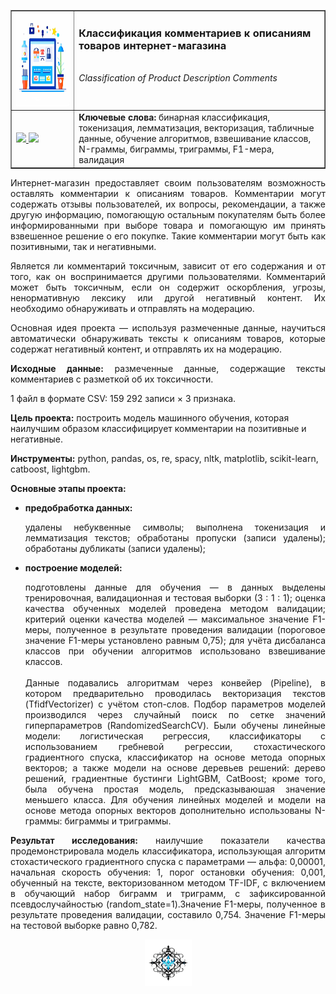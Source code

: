 ﻿<table border="1" width="100%" cellpadding="40"><tbody>
  <tr>
    <td width="20%" align="center">
      <img src="https://github.com/georgiy-vasilevskiy/edu_projects_yandex_practicum/blob/main/pic/Classification_of_Product_Description_Comments.png" height="150" width="150">
    </td>
    <td valign="top">
      <h3>Классификация комментариев к описаниям товаров интернет-магазина</h3>
      <br><i>Classification of Product Description Comments</i>
    </td>
  </tr>
  <tr>
    <td>
      <a title="Использовать для просмотра Jupyter nbviewer" href="https://nbviewer.org/github/georgiy-vasilevskiy/edu_projects_yandex_practicum/blob/main/Classification_of_Product_Description_Comments/Classification_of_Product_Description_Comments.ipynb">
        <img src="https://img.shields.io/badge/Смотреть-ipynb-F37626">
      </a>
      <a title="Использовать для просмотра GitHub & BitBucket HTML Preview" href="https://htmlpreview.github.io/?https://github.com/georgiy-vasilevskiy/edu_projects_yandex_practicum/blob/main/Classification_of_Product_Description_Comments/Classification_of_Product_Description_Comments.html">
        <img src="https://img.shields.io/badge/Смотреть-html-54B231">
      </a>
    </td>
    <td>
      <b>Ключевые слова:</b> бинарная классификация, токенизация, лемматизация, векторизация, табличные данные, обучение алгоритмов, взвешивание классов, N-граммы, биграммы, триграммы, F1-мера, валидация
    </td>
  </tr>
</tbody></table>

<p align='justify'>Интернет-магазин предоставляет своим пользователям возможность оставлять комментарии к описаниям товаров. Комментарии могут содержать отзывы пользователей, их вопросы, рекомендации, а также другую информацию, помогающую остальным покупателям быть более информированными при выборе товара и помогающую им принять взвешенное решение о его покупке. Такие комментарии могут быть как позитивными, так и негативными.</p>

<p align='justify'>Является ли комментарий токсичным, зависит от его содержания и от того, как он воспринимается другими пользователями. Комментарий может быть токсичным, если он содержит оскорбления, угрозы, ненормативную лексику или другой негативный контент. Их необходимо обнаруживать и отправлять на модерацию.</p>

<p align='justify'>Основная идея проекта &mdash; используя размеченные данные, научиться автоматически обнаруживать тексты к описаниям товаров, которые содержат негативный контент, и отправлять их на модерацию.</p>

<p align='justify'><b>Исходные данные:</b> размеченные данные, содержащие тексты комментариев с разметкой об их токсичности.</p>

1 файл в формате CSV: 159 292 записи $\times$ 3 признака.

**Цель проекта:** построить модель машинного обучения, которая наилучшим образом классифицирует комментарии на позитивные и негативные.

**Инструменты:** python, pandas, os, re, spacy, nltk, matplotlib, scikit-learn, catboost, lightgbm.

**Основные этапы проекта:**
- <b>предобработка данных:</b><p align='justify'>удалены небуквенные символы; выполнена токенизация и лемматизация текстов; обработаны пропуски (записи удалены); обработаны дубликаты (записи удалены);
- <b>построение моделей:</b><p align='justify'>подготовлены данные для обучения &mdash; в данных выделены тренировочная, валидационная и тестовая выборки (3 : 1 : 1); оценка качества обученных моделей проведена методом валидации; критерий оценки качества моделей — максимальное значение F1-меры, полученное в результате проведения валидации (пороговое значение F1-меры установлено равным 0,75); для учёта дисбаланса классов при обучении алгоритмов использовано взвешивание классов.<br><br>Данные подавались алгоритмам через конвейер (Pipeline), в котором предварительно проводилась векторизация текстов (TfidfVectorizer) с учётом стоп-слов. Подбор параметров моделей производился через случайный поиск по сетке значений гиперпараметров (RandomizedSearchCV). Были обучены линейные модели: логистическая регрессия, классификаторы с использованием гребневой регрессии, стохастического градиентного спуска, классификатор на основе метода опорных векторов; а также модели на основе деревьев решений: дерево решений, градиентные бустинги LightGBM, CatBoost; кроме того, была обучена простая модель, предсказываюшая значение меньшего класса. Для обучения линейных моделей и модели на основе метода опорных векторов дополнительно использованы N-граммы: биграммы и триграммы.</p>

<p align='justify'><b>Результат исследования:</b> наилучшие показатели качества продемонстрировала модель классификатора, использующая алгоритм стохастического градиентного спуска с параметрами &mdash; альфа: 0,00001, начальная скорость обучения: 1, порог остановки обучения: 0,001, обученный на тексте, векторизованном методом TF-IDF, с включением в обучающий набор биграмм и триграмм, с зафиксированной псевдослучайностью (random_state=1).Значение F1-меры, полученное в результате проведения валидации, составило 0,754. Значение F1-меры на тестовой выборке равно 0,782.</p>

<p align='center'><img src='https://github.com/georgiy-vasilevskiy/edu_projects_yandex_practicum/blob/main/pic/terminator.png' width=75></p>
